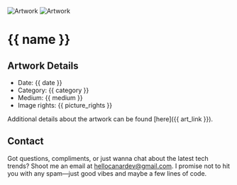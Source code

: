 <html>

![Artwork](artwork.jpg) ![Artwork](ascii_artwork.jpg)

# {{ name }}

## Artwork Details

- Date: {{ date }}
- Category: {{ category }}
- Medium: {{ medium }}
- Image rights: {{ picture_rights }}

Additional details about the artwork can be found [here]({{ art_link }}).

## Contact

Got questions, compliments, or just wanna chat about the latest tech trends? Shoot me an email
at [hellocanardev@gmail.com](mailto:hellocanardev@gmail.com). I promise not to hit you with any spam—just good vibes and
maybe a few lines of code.

</html>
